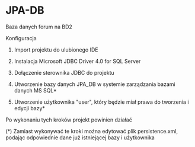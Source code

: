 JPA-DB
======

Baza danych forum na BD2

Konfiguracja

1. Import projektu do ulubionego IDE

2. Instalacja Microsoft JDBC Driver 4.0 for SQL Server

3. Dołączenie sterownika JDBC do projektu

4. Utworzenie bazy danych JPA_DB w systemie zarządzania bazami danych MS SQL*

5. Utworzenie użytkownika "user", który będzie miał prawa do tworzenia i edycji bazy*

Po wykonaniu tych kroków projekt powinien działać


(*) Zamiast wykonywać te kroki można edytować plik persistence.xml, podając odpowiednie dane już istniejącej bazy i użytkownika
